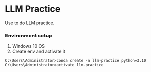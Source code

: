 # LLM Practice
Use to do LLM practice.

### Environment setup
1. Windows 10 OS
2. Create env and activate it
```shell
C:\Users\Administrator>conda create -n llm-practice python=3.10
C:\Users\Administrator>activate llm-practice
```

